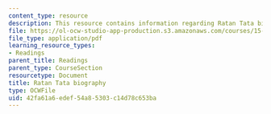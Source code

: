 ```yaml
---
content_type: resource
description: This resource contains information regarding Ratan Tata biography.
file: https://ol-ocw-studio-app-production.s3.amazonaws.com/courses/15-232-business-model-innovation-global-health-in-frontier-markets-fall-2013/42fa61a6edef54a85303c14d78c653ba_MIT_15_232F13_11_Bio_Rat_N_Tat.pdf
file_type: application/pdf
learning_resource_types:
- Readings
parent_title: Readings
parent_type: CourseSection
resourcetype: Document
title: Ratan Tata biography
type: OCWFile
uid: 42fa61a6-edef-54a8-5303-c14d78c653ba
---
```

